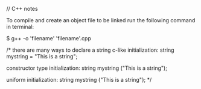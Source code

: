 // C++ notes


To compile and create an object file to be linked run the following command
in terminal:

$ g++ -o 'filename' 'filename'.cpp






/* 
there are many ways to declare a string
c-like initialization:
string mystring = "This is a string";

constructor type initialization:
string mystring ("This is a string");

uniform initialization:
string mystring {"This is a string"}; 
*/



